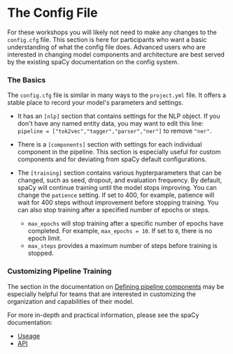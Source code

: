 The Config File
=======================

For these workshops you will likely not need to make any changes to the `config.cfg` file. This section is here for participants who want a basic understanding of what the config file does. Advanced users who are interested in changing model components and architecture are best served by the existing spaCy documentation on the config system.    

### The Basics

The `config.cfg` file is similar in many ways to the `project.yml` file. It offers a stable place to record your model's parameters and settings.  

- It has an `[nlp]` section that contains settings for the NLP object. If you don't have any named entity data, you may want to edit this line: `pipeline = ["tok2vec","tagger","parser","ner"]` to remove `"ner"`.
 
- There is a `[components]` section with settings for each individual component in the pipeline.  This section is especially useful for custom components and for deviating from spaCy default configurations. 

- The `[training]` section contains various hypterparameters that can be changed, such as seed, dropout, and evaluation frequency. By default, spaCy will continue training until the model stops improving. You can change the `patience` setting. If set to 400, for example, patience will wait for 400 steps without improvement before stopping training. You can also stop training after a specified number of epochs or steps.   
  - `max_epochs` will stop training after a specific number of epochs have completed. For example, `max_epochs = 10`.  If set to `0`, there is no epoch limit. 
  - `max_steps` provides a maximum number of steps before training is stopped.

### Customizing Pipeline Training 

The section in the documentation on [Defining pipeline components](https://spacy.io/usage/training#config-components) may be especially helpful for teams that are interested in customizing the organization and capabilities of their model.  


For more in-depth and practical information, please see the spaCy documentation:
- [Useage](https://spacy.io/usage/training#config)
- [API](https://spacy.io/api/data-formats#config)

